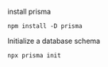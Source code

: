 install prisma

```
npm install -D prisma
```

Initialize a database schema

```
npx prisma init
```
